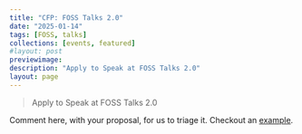 ```yaml
---
title: "CFP: FOSS Talks 2.0"
date: "2025-01-14"
tags: [FOSS, talks]
collections: [events, featured]
#layout: post
previewimage: 
description: "Apply to Speak at FOSS Talks 2.0"
layout: page
---
```


> Apply to Speak at FOSS Talks 2.0

Comment here, with your proposal, for us to triage it. Checkout an [example](https://github.com/homebrew-ec-foss/tiramisu/discussions/43).

<script src="https://giscus.app/client.js"
        data-repo="homebrew-ec-foss/tiramisu"
        data-repo-id="R_kgDOMNKKDw"
        data-mapping="number"
        data-term="43"
        data-emit-metadata="0"
        data-reactions-enabled="0"
        data-theme="preferred_color_scheme"
        data-input-position="top"
        data-lang="en"
        data-loading="lazy"
        crossorigin="anonymous"
        async>
</script>
